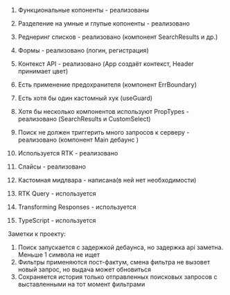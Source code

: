 1. Функциональные копоненты - реализованы
2. Разделение на умные и глупые копоненты - реализовано
3. Реднеринг списков - реализовано (компонент SearchResults и др.)
4. Формы - реализовано (логин, регистрация)
5. Контекст API - реализовано (App создаёт контекст, Header принимает цвет)
6. Есть применение предохранителя (компонент ErrBoundary)
7. Есть хотя бы один кастомный хук (useGuard)
8. Хотя бы несколько компонентов используют PropTypes - реализовано (SearchResults и CustomSelect)
9. Поиск не должен триггерить много запросов к серверу - реализовано (компонент Main дебаунс )
10. Используется RTK - реализовано
11. Слайсы - реализовано
12. Кастомная мидлвара - написана(в ней нет необходимости)
13. RTK Query - используется
14. Transforming Responses - используется

15. TypeScript - используется

Заметки к проекту:

1. Поиск запускается с задержкой дебаунса, но задержка api заметна. Меньше 1 символа не ищет
2. Фильтры применяются пост-фактум, смена фильтра не вызовет новый запрос, но выдача может обновиться
3. Сохраняется история только отправленных поисковых запросов с выставленными на тот момент фильтрами
